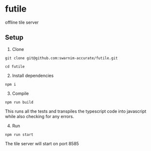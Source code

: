# futile
offline tile server

## Setup

1. Clone

```shell
git clone git@github.com:swarnim-accurate/futile.git
```

```shell
cd futile
```

2. Install dependencies

```shell
npm i
```

3. Compile

```shell
npm run build
```

This runs all the tests and transpiles the typescript code into javascript while also checking for any errors.

4. Run

```shell
npm run start
```

The tile server will start on port 8585
